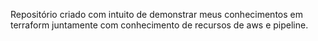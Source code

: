 Repositório criado com intuito de demonstrar meus conhecimentos em terraform juntamente com conhecimento de recursos de aws e pipeline. 
